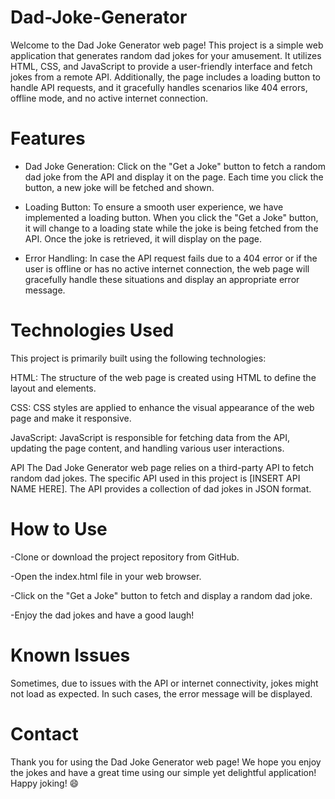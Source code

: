 # Dad-Joke-Generator

Welcome to the Dad Joke Generator web page! This project is a simple web application that generates random dad jokes for your amusement. It utilizes HTML, CSS, and JavaScript to provide a user-friendly interface and fetch jokes from a remote API. Additionally, the page includes a loading button to handle API requests, and it gracefully handles scenarios like 404 errors, offline mode, and no active internet connection.

# Features
- Dad Joke Generation: Click on the "Get a Joke" button to fetch a random dad joke from the API and display it on the page. Each time you click the button, a new joke will be fetched and shown.

- Loading Button: To ensure a smooth user experience, we have implemented a loading button. When you click the "Get a Joke" button, it will change to a loading state while the joke is being fetched from the API. Once the joke is retrieved, it will display on the page.

- Error Handling: In case the API request fails due to a 404 error or if the user is offline or has no active internet connection, the web page will gracefully handle these situations and display an appropriate error message.

# Technologies Used
This project is primarily built using the following technologies:

HTML: The structure of the web page is created using HTML to define the layout and elements.

CSS: CSS styles are applied to enhance the visual appearance of the web page and make it responsive.

JavaScript: JavaScript is responsible for fetching data from the API, updating the page content, and handling various user interactions.

API
The Dad Joke Generator web page relies on a third-party API to fetch random dad jokes. The specific API used in this project is [INSERT API NAME HERE]. The API provides a collection of dad jokes in JSON format.

# How to Use
-Clone or download the project repository from GitHub.

-Open the index.html file in your web browser.

-Click on the "Get a Joke" button to fetch and display a random dad joke.

-Enjoy the dad jokes and have a good laugh!

# Known Issues
Sometimes, due to issues with the API or internet connectivity, jokes might not load as expected. In such cases, the error message will be displayed.

# Contact
Thank you for using the Dad Joke Generator web page! We hope you enjoy the jokes and have a great time using our simple yet delightful application! Happy joking! 😄

